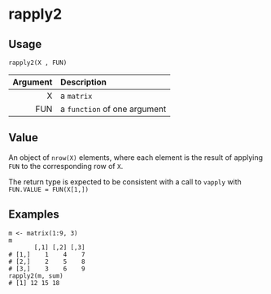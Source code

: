 rapply2
=======

Usage
-----

    rapply2(X , FUN)

| Argument | Description                  |
| -------: | :--------------------------- |
|        X | a `matrix`                   |
|      FUN | a `function` of one argument |

Value
-----

An object of `nrow(X)` elements, where each element is the
result of applying `FUN` to the corresponding row of `X`.

The return type is expected to be consistent with a call to
`vapply` with `FUN.VALUE = FUN(X[1,])`

Examples
--------

    m <- matrix(1:9, 3)
    m
           [,1] [,2] [,3]
    # [1,]    1    4    7
    # [2,]    2    5    8
    # [3,]    3    6    9
    rapply2(m, sum)
    # [1] 12 15 18

